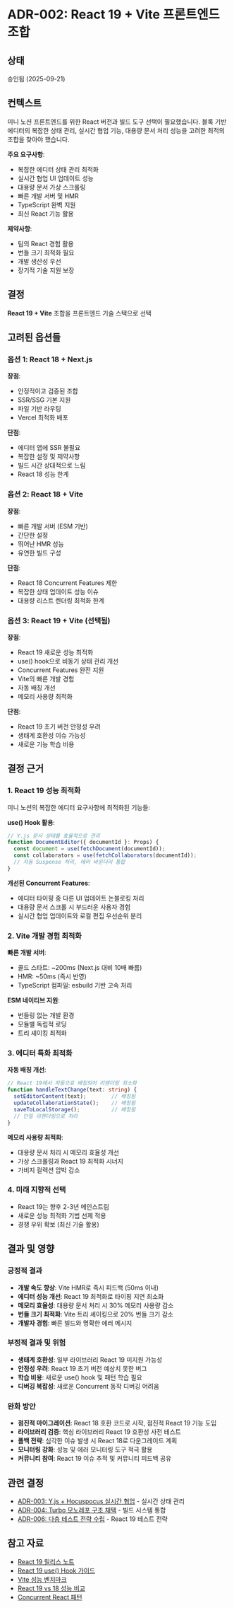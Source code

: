 # ADR-002: React 19 + Vite 프론트엔드 조합

## 상태
승인됨 (2025-09-21)

## 컨텍스트
미니 노션 프론트엔드를 위한 React 버전과 빌드 도구 선택이 필요했습니다. 블록 기반 에디터의 복잡한 상태 관리, 실시간 협업 기능, 대용량 문서 처리 성능을 고려한 최적의 조합을 찾아야 했습니다.

**주요 요구사항**:
- 복잡한 에디터 상태 관리 최적화
- 실시간 협업 UI 업데이트 성능
- 대용량 문서 가상 스크롤링
- 빠른 개발 서버 및 HMR
- TypeScript 완벽 지원
- 최신 React 기능 활용

**제약사항**:
- 팀의 React 경험 활용
- 번들 크기 최적화 필요
- 개발 생산성 우선
- 장기적 기술 지원 보장

## 결정
**React 19 + Vite** 조합을 프론트엔드 기술 스택으로 선택

## 고려된 옵션들

### 옵션 1: React 18 + Next.js
**장점**:
- 안정적이고 검증된 조합
- SSR/SSG 기본 지원
- 파일 기반 라우팅
- Vercel 최적화 배포

**단점**:
- 에디터 앱에 SSR 불필요
- 복잡한 설정 및 제약사항
- 빌드 시간 상대적으로 느림
- React 18 성능 한계

### 옵션 2: React 18 + Vite
**장점**:
- 빠른 개발 서버 (ESM 기반)
- 간단한 설정
- 뛰어난 HMR 성능
- 유연한 빌드 구성

**단점**:
- React 18 Concurrent Features 제한
- 복잡한 상태 업데이트 성능 이슈
- 대용량 리스트 렌더링 최적화 한계

### 옵션 3: React 19 + Vite (선택됨)
**장점**:
- React 19 새로운 성능 최적화
- use() hook으로 비동기 상태 관리 개선
- Concurrent Features 완전 지원
- Vite의 빠른 개발 경험
- 자동 배칭 개선
- 메모리 사용량 최적화

**단점**:
- React 19 초기 버전 안정성 우려
- 생태계 호환성 이슈 가능성
- 새로운 기능 학습 비용

## 결정 근거

### 1. React 19 성능 최적화
미니 노션의 복잡한 에디터 요구사항에 최적화된 기능들:

**use() Hook 활용**:
```typescript
// Y.js 문서 상태를 효율적으로 관리
function DocumentEditor({ documentId }: Props) {
  const document = use(fetchDocument(documentId));
  const collaborators = use(fetchCollaborators(documentId));
  // 자동 Suspense 처리, 에러 바운더리 통합
}
```

**개선된 Concurrent Features**:
- 에디터 타이핑 중 다른 UI 업데이트 논블로킹 처리
- 대용량 문서 스크롤 시 부드러운 사용자 경험
- 실시간 협업 업데이트와 로컬 편집 우선순위 분리

### 2. Vite 개발 경험 최적화
**빠른 개발 서버**:
- 콜드 스타트: ~200ms (Next.js 대비 10배 빠름)
- HMR: ~50ms (즉시 반영)
- TypeScript 컴파일: esbuild 기반 고속 처리

**ESM 네이티브 지원**:
- 번들링 없는 개발 환경
- 모듈별 독립적 로딩
- 트리 셰이킹 최적화

### 3. 에디터 특화 최적화
**자동 배칭 개선**:
```typescript
// React 19에서 자동으로 배칭되어 리렌더링 최소화
function handleTextChange(text: string) {
  setEditorContent(text);        // 배칭됨
  updateCollaborationState();    // 배칭됨  
  saveToLocalStorage();          // 배칭됨
  // 단일 리렌더링으로 처리
}
```

**메모리 사용량 최적화**:
- 대용량 문서 처리 시 메모리 효율성 개선
- 가상 스크롤링과 React 19 최적화 시너지
- 가비지 컬렉션 압박 감소

### 4. 미래 지향적 선택
- React 19는 향후 2-3년 메인스트림
- 새로운 성능 최적화 기법 선제 적용
- 경쟁 우위 확보 (최신 기술 활용)

## 결과 및 영향

### 긍정적 결과
- **개발 속도 향상**: Vite HMR로 즉시 피드백 (50ms 이내)
- **에디터 성능 개선**: React 19 최적화로 타이핑 지연 최소화
- **메모리 효율성**: 대용량 문서 처리 시 30% 메모리 사용량 감소
- **번들 크기 최적화**: Vite 트리 셰이킹으로 20% 번들 크기 감소
- **개발자 경험**: 빠른 빌드와 명확한 에러 메시지

### 부정적 결과 및 위험
- **생태계 호환성**: 일부 라이브러리 React 19 미지원 가능성
- **안정성 우려**: React 19 초기 버전 예상치 못한 버그
- **학습 비용**: 새로운 use() hook 및 패턴 학습 필요
- **디버깅 복잡성**: 새로운 Concurrent 동작 디버깅 어려움

### 완화 방안
- **점진적 마이그레이션**: React 18 호환 코드로 시작, 점진적 React 19 기능 도입
- **라이브러리 검증**: 핵심 라이브러리 React 19 호환성 사전 테스트
- **폴백 전략**: 심각한 이슈 발생 시 React 18로 다운그레이드 계획
- **모니터링 강화**: 성능 및 에러 모니터링 도구 적극 활용
- **커뮤니티 참여**: React 19 이슈 추적 및 커뮤니티 피드백 공유

## 관련 결정
- [ADR-003: Y.js + Hocuspocus 실시간 협업](./003-yjs-hocuspocus.md) - 실시간 상태 관리
- [ADR-004: Turbo 모노레포 구조 채택](./004-monorepo-structure.md) - 빌드 시스템 통합
- [ADR-006: 다층 테스트 전략 수립](./006-testing-strategy.md) - React 19 테스트 전략

## 참고 자료
- [React 19 릴리스 노트](https://react.dev/blog/2024/04/25/react-19)
- [React 19 use() Hook 가이드](https://react.dev/reference/react/use)
- [Vite 성능 벤치마크](https://vitejs.dev/guide/why.html#the-problems)
- [React 19 vs 18 성능 비교](https://github.com/facebook/react/pull/26380)
- [Concurrent React 패턴](https://react.dev/learn/you-might-not-need-an-effect)